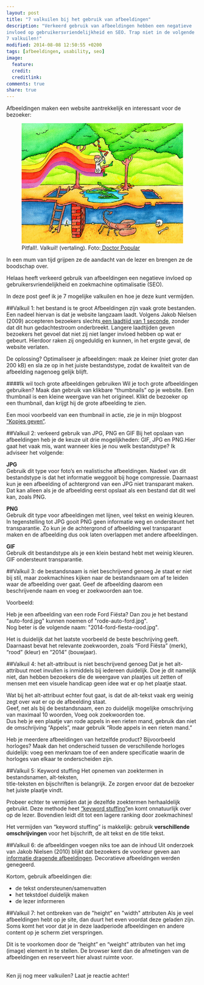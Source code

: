 ```yaml
---
layout: post
title: "7 valkuilen bij het gebruik van afbeeldingen"
description: "Verkeerd gebruik van afbeeldingen hebben een negatieve
invloed op gebruikersvriendelijkheid en SEO. Trap niet in de volgende
7 valkuilen!"
modified: 2014-08-08 12:50:55 +0200
tags: [afbeeldingen, usability, seo]
image:
  feature: 
  credit: 
  creditlink: 
comments: true
share: true
---
```


Afbeeldingen maken een website aantrekkelijk en interessant voor de bezoeker:

<figure class="floatright">
  <img src="/images/valkuil.png"  alt="Man hangt boven de krokodillen
  aan een liaan">
  <figcaption>Pitfall!. Valkuil! (vertaling). Foto:<a href="http://bit.ly/X6qaUX"> Doctor Popular</a></figcaption>
</figure>
In een mum van tijd grijpen ze de aandacht van de lezer en brengen ze de boodschap over. 

Helaas heeft verkeerd gebruik van afbeeldingen een negatieve invloed
op gebruikersvriendelijkheid en zoekmachine optimalisatie (SEO).

In deze post geef ik je 7 mogelijke valkuilen en hoe je deze kunt vermijden.


##Valkuil 1: het bestand is te groot
Afbeeldingen zijn vaak grote bestanden. Een nadeel hiervan is dat je website langzaam laadt. 
Volgens Jakob Nielsen (2009) accepteren bezoekers slechts<a
href="http://www.nngroup.com/articles/powers-of-10-time-scales-in-ux/">
een laadtijd van 1 seconde</a>, zonder dat dit hun gedachtestroom
onderbreekt. Langere laadtijden geven bezoekers het gevoel dat niet zij niet langer invloed hebben op wat er gebeurt. Hierdoor raken zij ongeduldig en kunnen, in het ergste geval, de website verlaten.

De oplossing? Optimaliseer je afbeeldingen: maak ze kleiner (niet groter dan 200 kB) en sla ze op in het juiste bestandstype, zodat de kwaliteit van de afbeelding nagenoeg gelijk blijft.

####Ik wil toch grote afbeeldingen gebruiken
Wil je toch grote afbeeldingen gebruiken? Maak dan gebruik van klikbare “thumbnails” op je website. Een thumbnail is een kleine weergave van het origineel. Klikt de bezoeker op een thumbnail, dan krijgt hij de grote afbeelding te zien. 

Een mooi voorbeeld van een thumbnail in actie, zie je in mijn blogpost
<a href="http://theknowsyferret.github.io/kopjes-geven/"> “Kopjes
geven”</a>.


##Valkuil 2: verkeerd gebruik van JPG, PNG en GIF
Bij het opslaan van afbeeldingen heb je de keuze uit drie mogelijkheden: GIF, JPG en PNG.Hier gaat het vaak mis, want wanneer kies je nou welk bestandstype? Ik adviseer het volgende: 

**JPG**  
Gebruik dit type voor foto’s en realistische afbeeldingen. Nadeel van dit bestandstype is dat het informatie weggooit bij hoge compressie. Daarnaast kun je een afbeelding of achtergrond van een JPG niet transparant maken. Dat kan alleen als je de afbeelding eerst opslaat als een bestand dat dit wel kan, zoals PNG.

**PNG**  
Gebruik dit type voor afbeeldingen met lijnen, veel tekst en weinig
kleuren. In tegenstelling tot JPG gooit PNG geen informatie weg en
ondersteunt het transparantie. Zo kun je de achtergrond of afbeelding
wel  transparant maken en de afbeelding dus ook laten overlappen met
andere afbeeldingen.

**GIF**  
Gebruik dit bestandstype als je een klein bestand hebt met weinig
kleuren. GIF ondersteunt transparantie. 


##Valkuil 3: de bestandsnaam is niet beschrijvend genoeg
Je staat er niet bij stil, maar zoekmachines kijken naar de bestandsnaam om af te leiden waar de afbeelding over gaat. Geef de afbeelding daarom een beschrijvende naam en voeg er zoekwoorden aan toe.

Voorbeeld:

Heb je een afbeelding van een rode Ford Fiësta? Dan zou je het bestand "auto-ford.jpg" kunnen noemen of "rode-auto-ford.jpg".<br>
Nog beter is de volgende naam: "2014-ford-fiesta-rood.jpg". 

Het is duidelijk dat het laatste voorbeeld de beste beschrijving
geeft. Daarnaast bevat het relevante zoekwoorden, zoals “Ford Fiësta”
(merk), “rood” (kleur) en “2014” (bouwjaar).


##Valkuil 4: het alt-attribuut is niet beschrijvend genoeg
Dat je het alt-attribuut moet invullen is inmiddels bij iedereen duidelijk. Doe je dit namelijk niet, dan hebben bezoekers die de weergave van plaatjes uit zetten of mensen met een visuele handicap geen idee wat er op het plaatje staat. 

Wat bij het alt-attribuut echter fout gaat, is dat de alt-tekst vaak
erg weinig zegt over wat er op de afbeelding staat.<br>
Geef, net als bij de bestandsnaam, een zo duidelijk mogelijke omschrijving van maximaal 10 woorden, Voeg ook zoekwoorden toe.<br>
Dus heb je een plaatje van rode appels in een rieten mand, gebruik dan niet de omschrijving “Appels”, maar gebruik “Rode appels in een rieten mand.”

Heb je meerdere afbeeldingen van hetzelfde product? Bijvoorbeeld
horloges? Maak dan het onderscheid tussen de verschillende horloges
duidelijk: voeg een merknaam toe of een andere specificatie waarin de
horloges van elkaar te onderscheiden zijn.


##Valkuil 5: Keyword stuffing
Het opnemen van zoektermen in bestandsnamen, alt-teksten,  
title-teksten en bijschriften is belangrijk. Ze zorgen ervoor dat de bezoeker het juiste plaatje vindt.

Probeer echter te vermijden dat je dezelfde zoektermen herhaaldelijk
gebruikt. Deze methode heet <a href="http://www.wordstream.com/blog/ws/2012/03/21/dangers-of-keyword-stuffing">“keyword stuffing”</a>en komt onnatuurlijk over op de lezer. Bovendien leidt dit tot een lagere ranking door zoekmachines!

Het vermijden van “keyword stuffing” is makkelijk: gebruik
**verschillende omschrijvingen** voor het bijschrift, de alt tekst en
de title tekst.


##Valkuil 6: de afbeeldingen voegen niks toe aan de inhoud
Uit onderzoek van Jakob Nielsen (2010) blijkt dat bezoekers de voorkeur geven aan <a href="http://www.nngroup.com/articles/photos-as-web-content/">informatie dragende afbeeldingen<a/>. Decoratieve afbeeldingen werden genegeerd.

Kortom, gebruik afbeeldingen die:
<ul>
<li>de tekst ondersteunen/samenvatten</li>
<li>het tekstdoel duidelijk maken</li>
<li>de lezer informeren</li>
</ul>


##Valkuil 7: het ontbreken van de "height" en "width" attributen
Als je veel afbeeldingen hebt op je site, dan duurt het even voordat deze geladen zijn. Soms komt het voor dat je in deze laadperiode afbeeldingen en andere content op je scherm ziet verspringen.

Dit is te voorkomen door de “height” en “weight” attributen van het
img (image) element in te stellen. De browser kent dan de afmetingen
van de afbeeldingen en reserveert hier alvast ruimte voor. 

<br>
Ken jij nog meer valkuilen? Laat je reactie achter!




